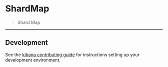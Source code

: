# ShardMap

> Shard Map

---

## Development

See the [kibana contributing guide](https://github.com/elastic/kibana/blob/master/CONTRIBUTING.md) for instructions setting up your development environment.
